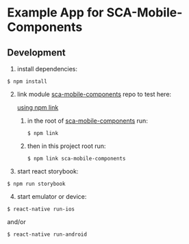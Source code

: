 # Example App for SCA-Mobile-Components

## Development

1. install dependencies:

  `$ npm install`

2. link module [sca-mobile-components](https://github.com/blovato/sca-mobile-components) repo to test here:

    [using npm link](https://medium.com/@the1mills/how-to-test-your-npm-module-without-publishing-it-every-5-minutes-1c4cb4b369be#.a82sciofu)

    1. in the root of [sca-mobile-components](https://github.com/blovato/sca-mobile-components) run:

        `$ npm link`

    2. then in this project root run:

        `$ npm link sca-mobile-components`

3. start react storybook:

  `$ npm run storybook`

4. start emulator or device:

  `$ react-native run-ios`

  and/or

  `$ react-native run-android`